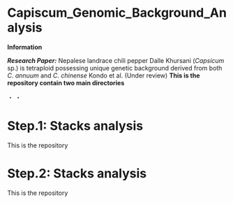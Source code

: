 # Capiscum_Genomic_Background_Analysis
**Information**

***Research Paper:*** Nepalese landrace chili pepper Dalle Khursani (*Capsicum* sp.) is tetraploid possessing unique genetic background derived from both *C*. *annuum* and *C*. *chinense*
                      Kondo et al. (Under review) 
**This is the repository contain two main directories**

・
・

# Step.1: Stacks analysis
This is the repository 

# Step.2: Stacks analysis
This is the repository 

